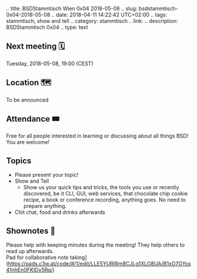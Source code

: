 .. title: BSDStammtisch Wien 0x04 2018-05-08
.. slug: bsdstammtisch-0x04-2018-05-08
.. date: 2018-04-11 14:22:42 UTC+02:00
.. tags: stammtisch, show and tell
.. category: stammtisch
.. link: 
.. description: BSDStammtisch 0x04
.. type: text


## Next meeting 🗓
Tuesday, 2018-05-08, 19:00 (CEST)


## Location 🗺
To be announced  

## Attendance 🎟
Free for all people interested in learning or discussing about all things BSD! You are welcome!


## Topics 
- Please present your topic!
- Show and Tell
	- Show us your quick tips and tricks, the tools you use or recently discovered, be it CLI, GUI, web services, that chocolate chip cookie recipe, a book or conference recording, anything goes. No need to prepare anything.
- Chit chat, food and drinks afterwards


## Shownotes 📝
Please help with keeping minutes during the meeting! They help others to read up afterwards.  
Pad for collaborative note taking](https://pads.c3w.at/code/#/1/edit/LLE5YURIRm8CJLg1XLO8UA/B1xO7GYox41nhEn0FKIDy5Rq/)
